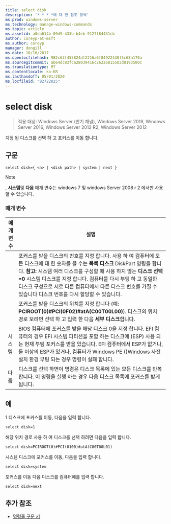 ```yaml
---
title: select disk
description: '* * * *에 대 한 참조 항목'
ms.prod: windows-server
ms.technology: manage-windows-commands
ms.topic: article
ms.assetid: a0da614b-09d9-433b-b4eb-9127f84431cb
author: coreyp-at-msft
ms.author: coreyp
manager: dongill
ms.date: 10/16/2017
ms.openlocfilehash: 982c63f455824df2216a6f84922430f5c68a170a
ms.sourcegitcommit: ab64dc83fca28039416c26226815502d0193500c
ms.translationtype: MT
ms.contentlocale: ko-KR
ms.lasthandoff: 05/01/2020
ms.locfileid: "82722025"
---
```

# <a name="select-disk"></a>select disk

> 적용 대상: Windows Server (반기 채널), Windows Server 2019, Windows Server 2016, Windows Server 2012 R2, Windows Server 2012

지정 된 디스크를 선택 하 고 포커스를 이동 합니다.  
  
  
  
## <a name="syntax"></a>구문  
  
```  
select disk={ <n> | <disk path> | system | next }  
```  
  
> [!NOTE]  
> **<disk path>**, **시스템**및 **다음** 매개 변수는 windows 7 및 windows Server 2008 r 2 에서만 사용할 수 있습니다.  
  
### <a name="parameters"></a>매개 변수  
  
|  매개 변수  |                                                                                                                                                                                                            설명                                                                                                                                                                                                            |
|-------------|-----------------------------------------------------------------------------------------------------------------------------------------------------------------------------------------------------------------------------------------------------------------------------------------------------------------------------------------------------------------------------------------------------------------------------------|
|     <n>     | 포커스를 받을 디스크의 번호를 지정 합니다. 사용 하 여 컴퓨터에 모든 디스크에 대 한 숫자를 볼 수는 **목록 디스크** DiskPart 명령을 합니다. **참고:** 시스템 여러 디스크를 구성할 때 사용 하지 않는 **디스크 선택\=0** 시스템 디스크를 지정 합니다. 컴퓨터를 다시 부팅 하 고 동일한 디스크 구성으로 서로 다른 컴퓨터에서 다른 디스크 번호를 가질 수 있습니다 디스크 번호를 다시 할당할 수 있습니다. |
| <disk path> |                                                                                                                 포커스를 받을 디스크의 위치를 지정 합니다 (예: **PCIROOT\(0\)\#PCI\(0F02\)\#atA\(C00T00L00\)**). 디스크의 위치 경로 보려면 선택 하 고 입력 한 다음 **세부 디스크**합니다.                                                                                                                  |
|   시스템    |                                 BIOS 컴퓨터에 포커스를 받을 해당 디스크 0을 지정 합니다. EFI 컴퓨터의 경우 EFI 시스템 파티션을 포함 하는 디스크에 \(ESP\) 사용 되는 현재 부팅 포커스를 받을 있습니다. EFI 컴퓨터에서 ESP가 없거나, 둘 이상의 ESP가 있거나, 컴퓨터가 Windows PE \(\)Windows 사전 설치 환경 부팅 되는 경우 명령이 실패 합니다.                                  |
|    다음     |                                                                                                                                     디스크를 선택 하면이 명령은 디스크 목록에 있는 모든 디스크를 반복 합니다. 이 명령을 실행 하는 경우 다음 디스크 목록에 포커스를 받게 됩니다.                                                                                                                                      |
  
## <a name="examples"></a>예  
1 디스크에 포커스를 이동, 다음을 입력 합니다.  
  
```  
select disk=1  
```  
  
해당 위치 경로 사용 하 여 디스크를 선택 하려면 다음을 입력 합니다.  
  
```  
select disk=PCIROOT(0)#PCI(0100)#atA(C00T00L01)  
```  
  
시스템 디스크에 포커스를 이동, 다음을 입력 합니다.  
  
```  
select disk=system  
```  
  
포커스를 이동 다음 디스크를 컴퓨터에를 입력 합니다.  
  
```  
select disk=next  
```  
  
## <a name="additional-references"></a>추가 참조  
- [명령줄 구문 키](command-line-syntax-key.md)  
  

  

